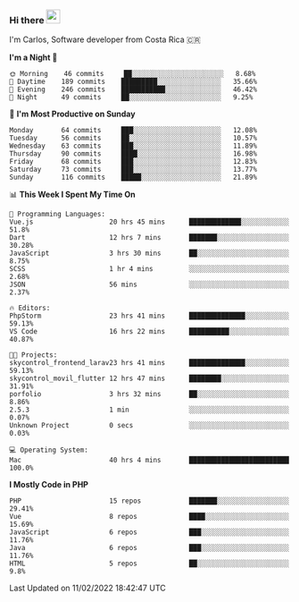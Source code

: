 ### Hi there <img src="https://media.giphy.com/media/hvRJCLFzcasrR4ia7z/giphy.gif" width="25px">

I'm Carlos, Software developer from Costa Rica 🇨🇷

<!--START_SECTION:waka-->
**I'm a Night 🦉** 

```text
🌞 Morning    46 commits     ██░░░░░░░░░░░░░░░░░░░░░░░   8.68% 
🌆 Daytime    189 commits    █████████░░░░░░░░░░░░░░░░   35.66% 
🌃 Evening    246 commits    ███████████░░░░░░░░░░░░░░   46.42% 
🌙 Night      49 commits     ██░░░░░░░░░░░░░░░░░░░░░░░   9.25%

```
📅 **I'm Most Productive on Sunday** 

```text
Monday       64 commits     ███░░░░░░░░░░░░░░░░░░░░░░   12.08% 
Tuesday      56 commits     ██░░░░░░░░░░░░░░░░░░░░░░░   10.57% 
Wednesday    63 commits     ███░░░░░░░░░░░░░░░░░░░░░░   11.89% 
Thursday     90 commits     ████░░░░░░░░░░░░░░░░░░░░░   16.98% 
Friday       68 commits     ███░░░░░░░░░░░░░░░░░░░░░░   12.83% 
Saturday     73 commits     ███░░░░░░░░░░░░░░░░░░░░░░   13.77% 
Sunday       116 commits    █████░░░░░░░░░░░░░░░░░░░░   21.89%

```


📊 **This Week I Spent My Time On** 

```text
💬 Programming Languages: 
Vue.js                   20 hrs 45 mins      █████████████░░░░░░░░░░░░   51.8% 
Dart                     12 hrs 7 mins       ███████░░░░░░░░░░░░░░░░░░   30.28% 
JavaScript               3 hrs 30 mins       ██░░░░░░░░░░░░░░░░░░░░░░░   8.75% 
SCSS                     1 hr 4 mins         ░░░░░░░░░░░░░░░░░░░░░░░░░   2.68% 
JSON                     56 mins             ░░░░░░░░░░░░░░░░░░░░░░░░░   2.37%

🔥 Editors: 
PhpStorm                 23 hrs 41 mins      ██████████████░░░░░░░░░░░   59.13% 
VS Code                  16 hrs 22 mins      ██████████░░░░░░░░░░░░░░░   40.87%

🐱‍💻 Projects: 
skycontrol_frontend_larav23 hrs 41 mins      ██████████████░░░░░░░░░░░   59.13% 
skycontrol_movil_flutter 12 hrs 47 mins      ████████░░░░░░░░░░░░░░░░░   31.91% 
porfolio                 3 hrs 32 mins       ██░░░░░░░░░░░░░░░░░░░░░░░   8.86% 
2.5.3                    1 min               ░░░░░░░░░░░░░░░░░░░░░░░░░   0.07% 
Unknown Project          0 secs              ░░░░░░░░░░░░░░░░░░░░░░░░░   0.03%

💻 Operating System: 
Mac                      40 hrs 4 mins       █████████████████████████   100.0%

```

**I Mostly Code in PHP** 

```text
PHP                      15 repos            ███████░░░░░░░░░░░░░░░░░░   29.41% 
Vue                      8 repos             ████░░░░░░░░░░░░░░░░░░░░░   15.69% 
JavaScript               6 repos             ███░░░░░░░░░░░░░░░░░░░░░░   11.76% 
Java                     6 repos             ███░░░░░░░░░░░░░░░░░░░░░░   11.76% 
HTML                     5 repos             ██░░░░░░░░░░░░░░░░░░░░░░░   9.8%

```



 Last Updated on 11/02/2022 18:42:47 UTC
<!--END_SECTION:waka-->
